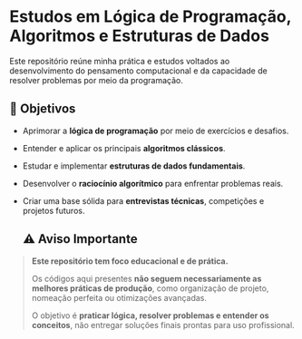 # Estudos em Lógica de Programação, Algoritmos e Estruturas de Dados

Este repositório reúne minha prática e estudos voltados ao desenvolvimento do pensamento computacional e da capacidade de resolver problemas por meio da programação.

## 🎯 Objetivos

- Aprimorar a **lógica de programação** por meio de exercícios e desafios.
- Entender e aplicar os principais **algoritmos clássicos**.
- Estudar e implementar **estruturas de dados fundamentais**.
- Desenvolver o **raciocínio algorítmico** para enfrentar problemas reais.
- Criar uma base sólida para **entrevistas técnicas**, competições e projetos futuros.

  ## ⚠️ Aviso Importante

> **Este repositório tem foco educacional e de prática.**
>
> Os códigos aqui presentes **não seguem necessariamente as melhores práticas de produção**, como organização de projeto, nomeação perfeita ou otimizações avançadas.
>
> O objetivo é **praticar lógica, resolver problemas e entender os conceitos**, não entregar soluções finais prontas para uso profissional.
